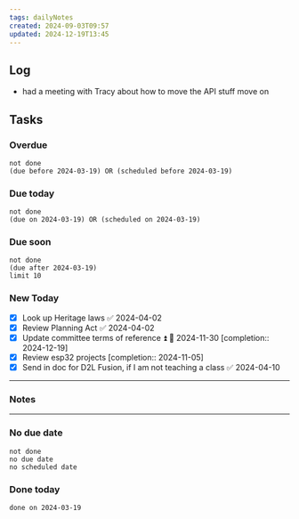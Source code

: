 ```yaml
---
tags: dailyNotes
created: 2024-09-03T09:57
updated: 2024-12-19T13:45
---
```

## Log

- had a meeting with Tracy about how to move the API stuff move on
## Tasks
### Overdue
```tasks
not done
(due before 2024-03-19) OR (scheduled before 2024-03-19)
```

### Due today
```tasks
not done
(due on 2024-03-19) OR (scheduled on 2024-03-19)
```

### Due soon
```tasks
not done
(due after 2024-03-19)
limit 10
```

### New Today
- [x] Look up Heritage laws ✅ 2024-04-02
- [x] Review Planning Act ✅ 2024-04-02
- [x] Update committee terms of reference ⏫ 📅 2024-11-30 [completion:: 2024-12-19]
- [x] Review esp32 projects [completion:: 2024-11-05]
- [x] Send in doc for D2L Fusion, if I am not teaching a class ✅ 2024-04-10
----
### Notes

----
### No due date
```tasks
not done
no due date
no scheduled date
```

### Done today
```tasks
done on 2024-03-19
```